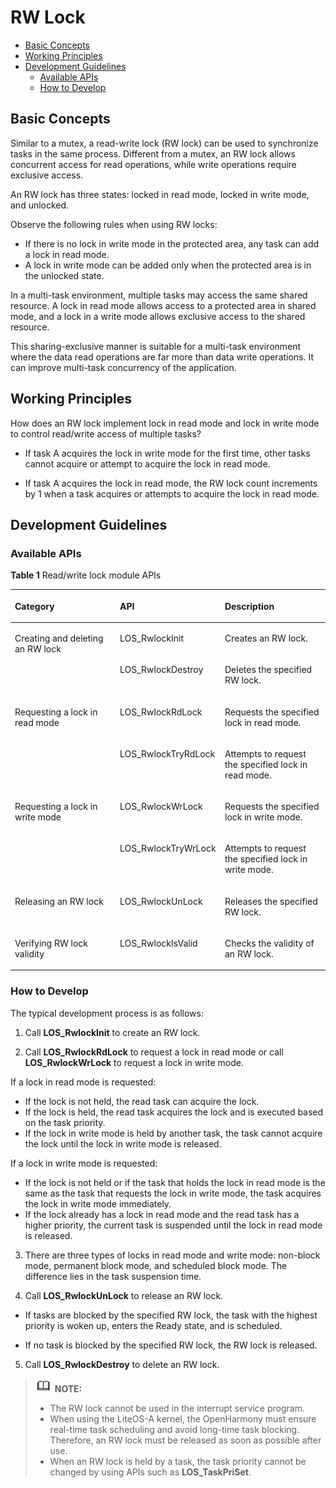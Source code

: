 # RW Lock<a name="EN-US_TOPIC_0000001078912738"></a>

-   [Basic Concepts](#section4692105214260)
-   [Working Principles](#section1239111562720)
-   [Development Guidelines](#section11643194275)
    -   [Available APIs](#section15335332122717)
    -   [How to Develop](#section14774114882714)


## Basic Concepts<a name="section4692105214260"></a>

Similar to a mutex, a read-write lock \(RW lock\) can be used to synchronize tasks in the same process. Different from a mutex, an RW lock allows concurrent access for read operations, while write operations require exclusive access.

An RW lock has three states: locked in read mode, locked in write mode, and unlocked.

Observe the following rules when using RW locks:

-   If there is no lock in write mode in the protected area, any task can add a lock in read mode.
-   A lock in write mode can be added only when the protected area is in the unlocked state.

In a multi-task environment, multiple tasks may access the same shared resource. A lock in read mode allows access to a protected area in shared mode, and a lock in a write mode allows exclusive access to the shared resource.

This sharing-exclusive manner is suitable for a multi-task environment where the data read operations are far more than data write operations. It can improve multi-task concurrency of the application.

## Working Principles<a name="section1239111562720"></a>

How does an RW lock implement lock in read mode and lock in write mode to control read/write access of multiple tasks?

-   If task A acquires the lock in write mode for the first time, other tasks cannot acquire or attempt to acquire the lock in read mode.

-   If task A acquires the lock in read mode, the RW lock count increments by 1 when a task acquires or attempts to acquire the lock in read mode.

## Development Guidelines<a name="section11643194275"></a>

### Available APIs<a name="section15335332122717"></a>

**Table  1**  Read/write lock module APIs

<a name="table37108292611"></a>
<table><thead align="left"><tr id="row8711112919610"><th class="cellrowborder" valign="top" width="33.33333333333333%" id="mcps1.2.4.1.1"><p id="p3711102912617"><a name="p3711102912617"></a><a name="p3711102912617"></a>Category</p>
</th>
<th class="cellrowborder" valign="top" width="33.33333333333333%" id="mcps1.2.4.1.2"><p id="p1671110293610"><a name="p1671110293610"></a><a name="p1671110293610"></a>API</p>
</th>
<th class="cellrowborder" valign="top" width="33.33333333333333%" id="mcps1.2.4.1.3"><p id="p87114292617"><a name="p87114292617"></a><a name="p87114292617"></a>Description</p>
</th>
</tr>
</thead>
<tbody><tr id="row37115291166"><td class="cellrowborder" rowspan="2" valign="top" width="33.33333333333333%" headers="mcps1.2.4.1.1 "><p id="p1795312108911"><a name="p1795312108911"></a><a name="p1795312108911"></a>Creating and deleting an RW lock</p>
</td>
<td class="cellrowborder" valign="top" width="33.33333333333333%" headers="mcps1.2.4.1.2 "><p id="p1671120293611"><a name="p1671120293611"></a><a name="p1671120293611"></a>LOS_RwlockInit</p>
</td>
<td class="cellrowborder" valign="top" width="33.33333333333333%" headers="mcps1.2.4.1.3 "><p id="p171112291967"><a name="p171112291967"></a><a name="p171112291967"></a>Creates an RW lock.</p>
</td>
</tr>
<tr id="row17711329268"><td class="cellrowborder" valign="top" headers="mcps1.2.4.1.1 "><p id="p071114291864"><a name="p071114291864"></a><a name="p071114291864"></a>LOS_RwlockDestroy</p>
</td>
<td class="cellrowborder" valign="top" headers="mcps1.2.4.1.2 "><p id="p137111129965"><a name="p137111129965"></a><a name="p137111129965"></a>Deletes the specified RW lock.</p>
</td>
</tr>
<tr id="row5711192912616"><td class="cellrowborder" rowspan="2" valign="top" width="33.33333333333333%" headers="mcps1.2.4.1.1 "><p id="p86087143910"><a name="p86087143910"></a><a name="p86087143910"></a>Requesting a lock in read mode</p>
</td>
<td class="cellrowborder" valign="top" width="33.33333333333333%" headers="mcps1.2.4.1.2 "><p id="p1171112295614"><a name="p1171112295614"></a><a name="p1171112295614"></a>LOS_RwlockRdLock</p>
</td>
<td class="cellrowborder" valign="top" width="33.33333333333333%" headers="mcps1.2.4.1.3 "><p id="p1271110291969"><a name="p1271110291969"></a><a name="p1271110291969"></a>Requests the specified lock in read mode.</p>
</td>
</tr>
<tr id="row1571162918615"><td class="cellrowborder" valign="top" headers="mcps1.2.4.1.1 "><p id="p1564192618292"><a name="p1564192618292"></a><a name="p1564192618292"></a>LOS_RwlockTryRdLock</p>
</td>
<td class="cellrowborder" valign="top" headers="mcps1.2.4.1.2 "><p id="p107118291660"><a name="p107118291660"></a><a name="p107118291660"></a>Attempts to request the specified lock in read mode.</p>
</td>
</tr>
<tr id="row189551130172817"><td class="cellrowborder" rowspan="2" valign="top" width="33.33333333333333%" headers="mcps1.2.4.1.1 "><p id="p7951153082815"><a name="p7951153082815"></a><a name="p7951153082815"></a>Requesting a lock in write mode</p>
</td>
<td class="cellrowborder" valign="top" width="33.33333333333333%" headers="mcps1.2.4.1.2 "><p id="p111591404308"><a name="p111591404308"></a><a name="p111591404308"></a>LOS_RwlockWrLock</p>
</td>
<td class="cellrowborder" valign="top" width="33.33333333333333%" headers="mcps1.2.4.1.3 "><p id="p11951183013281"><a name="p11951183013281"></a><a name="p11951183013281"></a>Requests the specified lock in write mode.</p>
</td>
</tr>
<tr id="row199551530122820"><td class="cellrowborder" valign="top" headers="mcps1.2.4.1.1 "><p id="p32171573014"><a name="p32171573014"></a><a name="p32171573014"></a>LOS_RwlockTryWrLock</p>
</td>
<td class="cellrowborder" valign="top" headers="mcps1.2.4.1.2 "><p id="p5951123092819"><a name="p5951123092819"></a><a name="p5951123092819"></a>Attempts to request the specified lock in write mode.</p>
</td>
</tr>
<tr id="row1642820328301"><td class="cellrowborder" valign="top" width="33.33333333333333%" headers="mcps1.2.4.1.1 "><p id="p1542823210305"><a name="p1542823210305"></a><a name="p1542823210305"></a>Releasing an RW lock</p>
</td>
<td class="cellrowborder" valign="top" width="33.33333333333333%" headers="mcps1.2.4.1.2 "><p id="p174281324308"><a name="p174281324308"></a><a name="p174281324308"></a>LOS_RwlockUnLock</p>
</td>
<td class="cellrowborder" valign="top" width="33.33333333333333%" headers="mcps1.2.4.1.3 "><p id="p1342810327309"><a name="p1342810327309"></a><a name="p1342810327309"></a>Releases the specified RW lock.</p>
</td>
</tr>
<tr id="row11318134133111"><td class="cellrowborder" valign="top" width="33.33333333333333%" headers="mcps1.2.4.1.1 "><p id="p73182345312"><a name="p73182345312"></a><a name="p73182345312"></a>Verifying RW lock validity</p>
</td>
<td class="cellrowborder" valign="top" width="33.33333333333333%" headers="mcps1.2.4.1.2 "><p id="p1031813416318"><a name="p1031813416318"></a><a name="p1031813416318"></a>LOS_RwlockIsValid</p>
</td>
<td class="cellrowborder" valign="top" width="33.33333333333333%" headers="mcps1.2.4.1.3 "><p id="p43187342311"><a name="p43187342311"></a><a name="p43187342311"></a>Checks the validity of an RW lock.</p>
</td>
</tr>
</tbody>
</table>

### How to Develop<a name="section14774114882714"></a>

The typical development process is as follows: 

1. Call  **LOS\_RwlockInit**  to create an RW lock.

2. Call  **LOS\_RwlockRdLock**  to request a lock in read mode or call  **LOS\_RwlockWrLock**  to request a lock in write mode.

If a lock in read mode is requested:

-   If the lock is not held, the read task can acquire the lock.
-   If the lock is held, the read task acquires the lock and is executed based on the task priority.
-   If the lock in write mode is held by another task, the task cannot acquire the lock until the lock in write mode is released.

If a lock in write mode is requested:

-   If the lock is not held or if the task that holds the lock in read mode is the same as the task that requests the lock in write mode, the task acquires the lock in write mode immediately.
-   If the lock already has a lock in read mode and the read task has a higher priority, the current task is suspended until the lock in read mode is released.

3. There are three types of locks in read mode and write mode: non-block mode, permanent block mode, and scheduled block mode. The difference lies in the task suspension time.

4. Call  **LOS\_RwlockUnLock**  to release an RW lock.

-   If tasks are blocked by the specified RW lock, the task with the highest priority is woken up, enters the Ready state, and is scheduled.

-   If no task is blocked by the specified RW lock, the RW lock is released.

5. Call  **LOS\_RwlockDestroy**  to delete an RW lock.

>![](../public_sys-resources/icon-note.gif) **NOTE:** 
>-   The RW lock cannot be used in the interrupt service program.
>-   When using the LiteOS-A kernel, the OpenHarmony must ensure real-time task scheduling and avoid long-time task blocking. Therefore, an RW lock must be released as soon as possible after use.
>-   When an RW lock is held by a task, the task priority cannot be changed by using APIs such as  **LOS\_TaskPriSet**.

